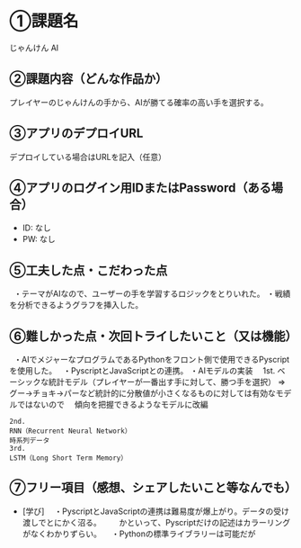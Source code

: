 # ①課題名
じゃんけん AI

## ②課題内容（どんな作品か）
プレイヤーのじゃんけんの手から、AIが勝てる確率の高い手を選択する。

## ③アプリのデプロイURL
デプロイしている場合はURLを記入（任意）

## ④アプリのログイン用IDまたはPassword（ある場合）
- ID: なし
- PW: なし

## ⑤工夫した点・こだわった点
  ・テーマがAIなので、ユーザーの手を学習するロジックをとりいれた。
  ・戦績を分析できるようグラフを挿入した。

## ⑥難しかった点・次回トライしたいこと（又は機能）
  ・AIでメジャーなプログラムであるPythonをフロント側で使用できるPyscriptを使用した。
  ・PyscriptとJavaScriptとの連携。
  ・AIモデルの実装
  　1st.
    ベーシックな統計モデル（プレイヤーが一番出す手に対して、勝つ手を選択）
    ⇒グー→チョキ→パーなど統計的に分散値が小さくなるものに対しては有効なモデルではないので
    　傾向を把握できるようなモデルに改編
    
    2nd.
    RNN（Recurrent Neural Network）
    時系列データ
    3rd.
    LSTM（Long Short Term Memory）
    


## ⑦フリー項目（感想、シェアしたいこと等なんでも）
- [学び]
　・PyscriptとJavaScriptの連携は難易度が爆上がり。データの受け渡しでとにかく沼る。
　　かといって、Pyscriptだけの記述はカラーリングがなくわかりずらい。
　・Pythonの標準ライブラリーは可能だが
